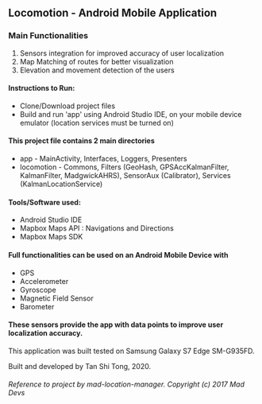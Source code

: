 ## Locomotion - Android Mobile Application 
### Main Functionalities
1. Sensors integration for improved accuracy of user localization 
2. Map Matching of routes for better visualization
3. Elevation and movement detection of the users 

#### Instructions to Run: 
- Clone/Download project files 
- Build and run 'app' using Android Studio IDE, on your mobile device emulator (location services must be turned on)

#### This project file contains 2 main directories
- app - MainActivity, Interfaces, Loggers, Presenters
- locomotion - Commons, Filters (GeoHash, GPSAccKalmanFilter, KalmanFilter, MadgwickAHRS), SensorAux (Calibrator), Services (KalmanLocationService)

#### Tools/Software used:
- Android Studio IDE
- Mapbox Maps API : Navigations and Directions
- Mapbox Maps SDK
  
#### Full functionalities can be used on an Android Mobile Device with 
- GPS
- Accelerometer
- Gyroscope
- Magnetic Field Sensor
- Barometer

#### These sensors provide the app with data points to improve user localization accuracy.
  
This application was built tested on Samsung Galaxy S7 Edge SM-G935FD. 

Built and developed by Tan Shi Tong, 2020.
###### Reference to project by mad-location-manager. Copyright (c) 2017 Mad Devs
